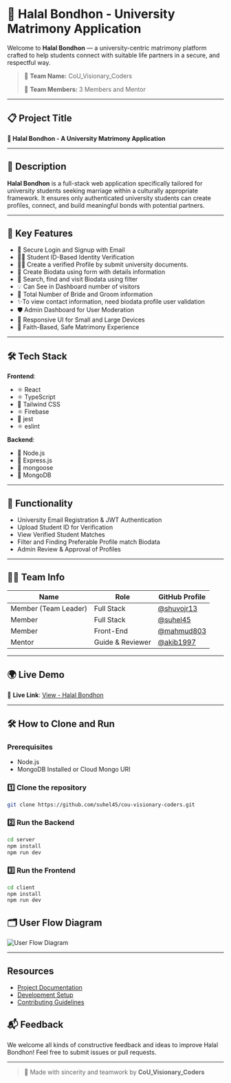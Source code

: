 # 🎯 Halal Bondhon - University Matrimony Application

Welcome to **Halal Bondhon** — a university-centric matrimony platform crafted to help students connect with suitable life partners in a secure, and respectful way.

> 📌 **Team Name:** CoU_Visionary_Coders
>
> 👥 **Team Members:** 3 Members and Mentor

---

## 📋 Project Title
**💍 Halal Bondhon - A University Matrimony Application**

---

## 📝 Description
**Halal Bondhon** is a full-stack web application specifically tailored for university students seeking marriage within a culturally appropriate framework. It ensures only authenticated university students can create profiles, connect, and build meaningful bonds with potential partners.

---

## 🚀 Key Features
- 🔐 Secure Login and Signup with Email
- 🧑‍🎓 Student ID-Based Identity Verification
- 🧑‍💼 Create a verified Profile by submit university documents.
- 💍 Create Biodata using form with details information
- 🔎 Search, find and visit Biodata using filter
- 💡 Can See in Dashboard number of visitors
- 🌙  Total Number of Bride and Groom information
- ✨To view contact information, need biodata profile user validation
- 🛡️ Admin Dashboard for User Moderation
- 📱 Responsive UI for Small and Large Devices
- 🌙 Faith-Based, Safe Matrimony Experience

---

## 🛠️ Tech Stack

**Frontend**:
- ⚛️ React
- ⚛️ TypeScript
- 💨 Tailwind CSS
- ⚛️ Firebase
- 💨 jest
- ⚛️ eslint

**Backend**:
- 🍃 Node.js
- 🧩 Express.js
- 🍃 mongoose
- 🍃 MongoDB

---

## 🔄 Functionality
- University Email Registration & JWT Authentication
- Upload Student ID for Verification
- View Verified Student Matches
- Filter and Finding Preferable Profile match Biodata
- Admin Review & Approval of Profiles

---

## 👨‍💻 Team Info

| Name               | Role             | GitHub Profile                            |
|--------------------|------------------|--------------------------------------------|
| Member (Team Leader) | Full Stack     | [@shuvojr13](https://github.com/shuvojr13) |
| Member             | Full Stack       | [@suhel45](https://github.com/suhel45)     |
| Member             | Front-End        | [@mahmud803](https://github.com/mahmud803) |
| Mentor             | Guide & Reviewer | [@akib1997](https://github.com/akib1997)   |


---

## 🌍 Live Demo

🔗 **Live Link**: [View - Halal Bondhon](https://halal-bondhon.netlify.app)

---

## 🛠️ How to Clone and Run

### Prerequisites
- Node.js
- MongoDB Installed or Cloud Mongo URI

### 1️⃣ Clone the repository
```bash
git clone https://github.com/suhel45/cou-visionary-coders.git
```

### 2️⃣ Run the Backend
```bash
cd server
npm install
npm run dev
```

### 3️⃣ Run the Frontend
```bash
cd client
npm install
npm run dev
```
## 🗂️ User Flow Diagram

![User Flow Diagram](./diagram.jpg)

---
## Resources
- [Project Documentation](docs/)
- [Development Setup](docs/setup.md)
- [Contributing Guidelines](CONTRIBUTING.md)
  
## 📬 Feedback
We welcome all kinds of constructive feedback and ideas to improve Halal Bondhon! Feel free to submit issues or pull requests.

---

> 💖 Made with sincerity and teamwork by **CoU_Visionary_Coders**

